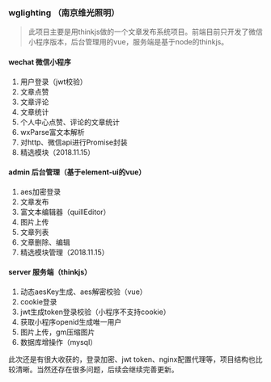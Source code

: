 ### wglighting （南京维光照明）
> 此项目主要是用thinkjs做的一个文章发布系统项目。前端目前只开发了微信小程序版本，后台管理用的vue，服务端是基于node的thinkjs。



#### wechat 微信小程序
1. 用户登录（jwt校验）
2. 文章点赞
3. 文章评论
4. 文章统计
5. 个人中心点赞、评论的文章统计
6. wxParse富文本解析
7. 对http、微信api进行Promise封装
8. 精选模块（2018.11.15）

#### admin 后台管理（基于element-ui的vue）
1. aes加密登录
2. 文章发布
3. 富文本编辑器（quillEditor）
4. 图片上传
5. 文章列表
6. 文章删除、编辑
7. 精选模块管理（2018.11.15）

#### server 服务端（thinkjs）
1. 动态aesKey生成、aes解密校验（vue）
2. cookie登录
3. jwt生成token登录校验（小程序不支持cookie）
4. 获取小程序openid生成唯一用户
5. 图片上传，gm压缩图片
6. 数据库增操作（mysql）


此次还是有很大收获的，登录加密、jwt token、nginx配置代理等，项目结构也比较清晰。当然还存在很多问题，后续会继续完善更新。
